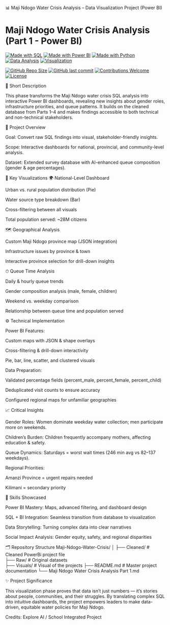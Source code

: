📊 Maji Ndogo Water Crisis Analysis – Data Visualization Project (Power BI)

# Maji Ndogo Water Crisis Analysis (Part 1 - Power BI)

[![Made with SQL](https://img.shields.io/badge/Made%20with-SQL-blue?logo=sqlite)](https://www.sqlite.org/)
[![Made with Power BI](https://img.shields.io/badge/Made%20with-Power%20BI-F2C811?logo=powerbi&logoColor=black)](https://powerbi.microsoft.com/)
[![Made with Python](https://img.shields.io/badge/Made%20with-Python-3776AB?logo=python&logoColor=white)](https://www.python.org/)
[![Data Analysis](https://img.shields.io/badge/Field-Data%20Science-FF6F00?logo=google-analytics&logoColor=white)]()
[![Visualization](https://img.shields.io/badge/Visualization-Power%20BI%20Dashboard-005571)]()

[![GitHub Repo Size](https://img.shields.io/github/repo-size/YOUR-USERNAME/YOUR-REPO)]()
[![GitHub last commit](https://img.shields.io/github/last-commit/YOUR-USERNAME/YOUR-REPO)]()
[![Contributions Welcome](https://img.shields.io/badge/Contributions-Welcome-brightgreen.svg?logo=github)]()
[![License](https://img.shields.io/badge/License-MIT-green.svg)](LICENSE)

📝 Short Description

This phase transforms the Maji Ndogo water crisis SQL analysis into interactive Power BI dashboards, revealing new insights about gender roles, infrastructure priorities, and queue patterns. It builds on the cleaned database from Parts 1–4 and makes findings accessible to both technical and non-technical stakeholders.

🎯 Project Overview

Goal: Convert raw SQL findings into visual, stakeholder-friendly insights.

Scope: Interactive dashboards for national, provincial, and community-level analysis.

Dataset: Extended survey database with AI-enhanced queue composition (gender & age percentages).

🔧 Key Visualizations
🌍 National-Level Dashboard

Urban vs. rural population distribution (Pie)

Water source type breakdown (Bar)

Cross-filtering between all visuals

Total population served: ~28M citizens

🗺 Geographical Analysis

Custom Maji Ndogo province map (JSON integration)

Infrastructure issues by province & town

Interactive province selection for drill-down insights

⏱ Queue Time Analysis

Daily & hourly queue trends

Gender composition analysis (male, female, children)

Weekend vs. weekday comparison

Relationship between queue time and population served

⚙️ Technical Implementation

Power BI Features:

Custom maps with JSON & shape overlays

Cross-filtering & drill-down interactivity

Pie, bar, line, scatter, and clustered visuals

Data Preparation:

Validated percentage fields (percent_male, percent_female, percent_child)

Deduplicated visit counts to ensure accuracy

Configured regional maps for unfamiliar geographies

📈 Critical Insights

Gender Roles: Women dominate weekday water collection; men participate more on weekends.

Children’s Burden: Children frequently accompany mothers, affecting education & safety.

Queue Dynamics: Saturdays = worst wait times (246 min avg vs 82–137 weekdays).

Regional Priorities:

Amanzi Province = urgent repairs needed

Kilimani = secondary priority

🚀 Skills Showcased

Power BI Mastery: Maps, advanced filtering, and dashboard design

SQL + BI Integration: Seamless transition from database to visualization

Data Storytelling: Turning complex data into clear narratives

Social Impact Analysis: Gender equity, safety, and regional disparities

🗂 Repository Structure
Maji-Ndogo-Water-Crisis/
│
├── Cleaned/          # Cleaned PowerBi project file     
├── Raw/              # Original datasets    
├── Visuals/          # Visual of the projects
├── README.md         # Master project documentation
└── Maji Ndogo Water Crisis Analysis Part 1.md

✨ Project Significance

This visualization phase proves that data isn’t just numbers — it’s stories about people, communities, and their struggles. By translating complex SQL into intuitive dashboards, the project empowers leaders to make data-driven, equitable water policies for Maji Ndogo.

Credits: Explore AI / School Integrated Project